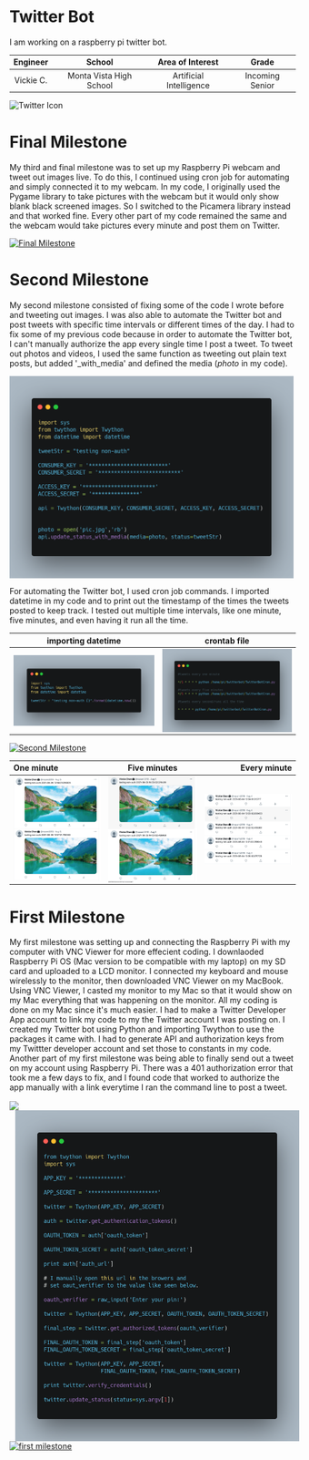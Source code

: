 ﻿# Twitter Bot
I am working on a raspberry pi twitter bot.

| **Engineer** | **School** | **Area of Interest** | **Grade** |
|:--:|:--:|:--:|:--:|
| Vickie C. | Monta Vista High School | Artificial Intelligence | Incoming Senior

![Twitter Icon](https://images.pexels.com/photos/5417837/pexels-photo-5417837.jpeg?auto=compress&cs=tinysrgb&dpr=2&h=750&w=1260)
  
# Final Milestone

My third and final milestone was to set up my Raspberry Pi webcam and tweet out images live. To do this, I continued using cron job for automating and simply connected it to my webcam. In my code, I originally used the Pygame library to take pictures with the webcam but it would only show blank black screened images. So I switched to the Picamera library instead and that worked fine. Every other part of my code remained the same and the webcam would take pictures every minute and post them on Twitter. 



[![Final Milestone](https://res.cloudinary.com/marcomontalbano/image/upload/v1628882530/video_to_markdown/images/youtube--iQRRl868OeA-c05b58ac6eb4c4700831b2b3070cd403.jpg)](https://www.youtube.com/watch?v=iQRRl868OeA "Final Milestone")


# Second Milestone

My second milestone consisted of fixing some of the code I wrote before and tweeting out images. I was also able to automate the Twitter bot and post tweets  with specific time intervals or different times of the day. I had to fix some of my previous code because in order to automate the Twitter bot, I can't manually authorize the app every single time I post a tweet. To tweet out photos and videos, I used the same function as tweeting out plain text posts, but added '_with_media' and defined the media (<i>photo</i> in my code). 

<img src="images/twitterbot2.png" width=500 align=center style="float:center; padding-right:10px">

For automating the Twitter bot, I used cron job commands. I imported datetime in my code and to print out the timestamp of the times the tweets posted to keep track. I tested out multiple time intervals, like one minute, five minutes, and even having it run all the time. 

| importing datetime | crontab file| 
|    :----:      |    :----:   | 
|<img src="images/twitterbot3.png" width=500 align=center style="float:center; padding-right:40px"> | <img src="images/twitterbot4.png" width=500 align=center style="float:center; padding-right:10px"> |

[![Second Milestone](https://res.cloudinary.com/marcomontalbano/image/upload/v1628884074/video_to_markdown/images/youtube--gCzjCQgVddc-c05b58ac6eb4c4700831b2b3070cd403.jpg)](https://www.youtube.com/watch?v=gCzjCQgVddc "Second Milestone")



| **One minute** | **Five minutes** | **Every minute** | 
|:---        |    :----:   |          ---: |
| <img src="images/one minute.png" width=200 align=center style="float:center; padding-right:10px"> | <img src="images/five minutes.png" width=200 align=center style="float:center; padding-right:10px"> | <img src="images/every minute.png" width=200 align=center style="float:center; padding-right:10px">|





# First Milestone
  

My first milestone was setting up and connecting the Raspberry Pi with my computer with VNC Viewer for more effecient coding. I downlaoded Raspberry Pi OS (Mac version to be compatible with my laptop) on my SD card and uploaded to a LCD monitor. I connected my keyboard and mouse wirelessly to the monitor, then downloaded VNC Viewer on my MacBook. Using VNC Viewer, I casted my monitor to my Mac so that it would show on my Mac everything that was happening on the monitor. All my coding is done on my Mac since it's much easier. I had to make a Twitter Developer App account to link my code to my the Twitter account I was posting on. I created my Twitter bot using Python and importing Twython to use the packages it came with. I had to generate API and authorization keys from my Twittter developer account and set those to constants in my code. Another part of my first milestone was being able to finally send out a tweet on my account using Raspberry Pi. There was a 401 authorization error that took me a few days to fix, and I found code that worked to authorize the app manually with a link everytime I ran the command line to post a tweet. 

<img src="images/pi setup.png" width=500 align=center style="float:center; padding-right:10px">

<img src="images/twitterbot.png" width=500 align=center style="float:left; padding-left:10px">

[![first milestone](https://res.cloudinary.com/marcomontalbano/image/upload/v1627933036/video_to_markdown/images/youtube--dtM57HFt8QI-c05b58ac6eb4c4700831b2b3070cd403.jpg)](https://www.youtube.com/watch?v=dtM57HFt8QI "first milestone")

